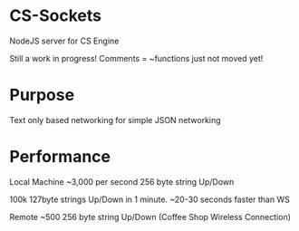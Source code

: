 # CS-Sockets
NodeJS server for CS Engine

Still a work in progress! Comments = ~functions just not moved yet! 

# Purpose 
Text only based networking for simple JSON networking

# Performance
Local Machine ~3,000 per second 256 byte string Up/Down

100k 127byte strings Up/Down in 1 minute. ~20-30 seconds faster than WS

Remote ~500 256 byte string Up/Down (Coffee Shop Wireless Connection)


